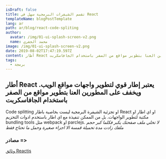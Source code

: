 ```yaml
---
isDraft: false
title: تقسم الشيفرات البرمجية سهل في React
templateName: blogPostTemplate
lang: ar
path: ar/blog/react-code-spliting
author:
  avatar: /img/01-ui-splash-screen-v2.png
  name: محمد الجفري
image: /img/01-ui-splash-screen-v2.png
date: 2019-08-02T17:47:19.597Z
content: أطار React يعتبر إطار قوي لتطوير واجهات مواقع الويب. ويخفف على المطورين العنا بتطوير مواقع من الصفر باستخدام الجافاسكربت.
tags:
  - برمجة
---
```


## أطار React يعتبر إطار قوي لتطوير واجهات مواقع الويب. ويخفف على المطورين العنا بتطوير مواقع من الصفر باستخدام الجافاسكربت

Code splitting او تجزئية الشيفرة البرمجية ليست بخاصية باطار React او اي اطار او مكتبة لتطوير الواجهات. بل من الممكن تنفيذة مع اي اطار باستخدم ادوات التحزيم bundling tools مثل webpack او parclejs.
_لا تخلي ملف صفحتك يكبر فكلما كبر حجم ملفك زادت مدة تحميلة قمسة الا اجزاء صغيرة وحمل ما تحتاج فقط_

### مصادر =>

[وثائق Reactjs](https://reactjs.org/docs/code-splitting.html#import)
